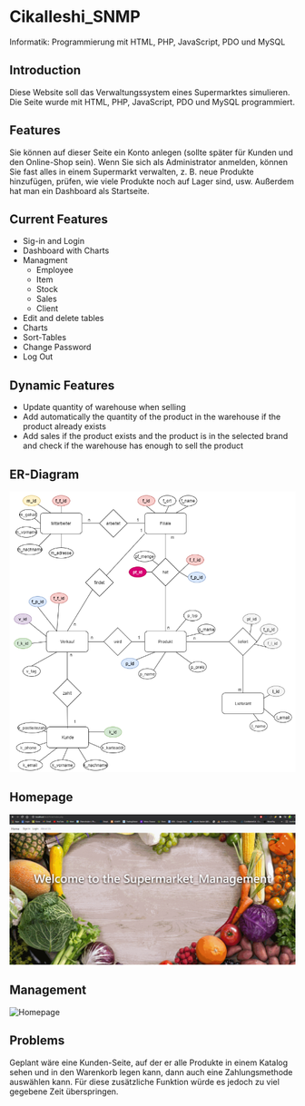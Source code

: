 # Cikalleshi_SNMP
Informatik: Programmierung mit HTML, PHP, JavaScript, PDO und MySQL

## Introduction

Diese Website soll das Verwaltungssystem eines Supermarktes simulieren. Die Seite wurde mit HTML, PHP, JavaScript, PDO und MySQL programmiert.


## Features

Sie können auf dieser Seite ein Konto anlegen (sollte später für Kunden und den Online-Shop sein). Wenn Sie sich als Administrator anmelden, können Sie fast alles in einem Supermarkt verwalten, z. B. neue Produkte hinzufügen, prüfen, wie viele Produkte noch auf Lager sind, usw. Außerdem hat man ein Dashboard als Startseite. 

## Current Features
* Sig-in and Login
* Dashboard with Charts
* Managment 
  * Employee
  * Item
  * Stock
  * Sales
  * Client
* Edit and delete tables
* Charts
* Sort-Tables
* Change Password
* Log Out

## Dynamic Features
* Update quantity of warehouse when selling
* Add automatically the quantity of the product in the warehouse if the product already exists
* Add sales if the product exists and the product is in the selected brand and check if the warehouse has enough to sell the product

## ER-Diagram

![Er-Diagram](er_modell.png)

## Homepage

![Homepage](first.gif)


## Management

![Homepage](second.gif)

## Problems

Geplant wäre eine Kunden-Seite, auf der er alle Produkte in einem Katalog sehen und in den Warenkorb legen kann, dann auch eine Zahlungsmethode auswählen kann. Für diese zusätzliche Funktion würde es jedoch zu viel gegebene Zeit überspringen.
